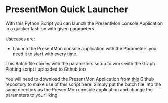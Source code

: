 # PresentMon Quick Launcher
With this Python Script you can launch the PresentMon console Application in a quicker fashion with given parameters

Usecases are:
- Launch the PresentMon console application with the Parameters you need it to start with every time.

This Batch file comes with the parameters setup to work with the Graph Plotting script i uploaded to Github too

You will need to download the PresentMon Application from [this](https://github.com/GameTechDev/PresentMon) Github repository to make use of this script here. Simply put the batch file into the same directory as the PresentMon console application and change the parameters to your liking.